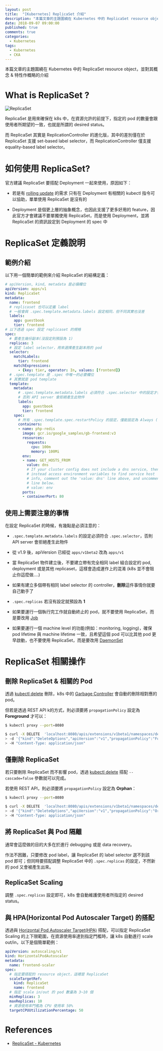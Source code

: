 ```yaml
---
layout: post
title:  "[Kubernetes] ReplicaSet 介紹"
description: "本篇文章的主題圍繞在 Kubernetes 中的 ReplicaSet resource object，並對其概念 & 特性作概略的介紹"
date: 2018-09-07 09:00:00
published: true
comments: true
categories:
  - Kubernetes
tags:
  - Kubernetes
  - CKA
---
```



本篇文章的主題圍繞在 Kubernetes 中的 ReplicaSet resource object，並對其概念 & 特性作概略的介紹


What is ReplicaSet ?
====================

![ReplicaSet](/blog/images/kubernetes/k8s-replicaset.png)

ReplicaSet 是用來確保在 k8s 中，在資源允許的前提下，指定的 pod 的數量會跟使用者所期望的一致，也就是所謂的 desired status。

而 ReplicaSet 其實是 ReplicationController 的進化版，其中的差別僅在於 ReplicaSet 支援 set-based label selector，而 ReplicationController 僅支援 equality-based label selector。



如何使用 ReplicaSet?
==================

官方建議 ReplicaSet 要搭配 Deployment 一起來使用，原因如下：

- 若是有 [rolling update](https://kubernetes.io/docs/reference/generated/kubectl/kubectl-commands#rolling-update) 的需求 只有在 Deployment 有相關的 kubectl 指令可以協助，單單使用 ReplicaSet 是沒有的

- Deployment 是個更上層的抽象概念，也因此支援了更多好用的 feature，因此官方才會建議不要單獨使用 ReplicaSet，而是使用 Deployment，並將 ReplicaSet 的資訊設定到 Deployment 的 spec 中



ReplicaSet 定義說明
=================

## 範例介紹

以下用一個簡單的範例來介紹 ReplicaSet 的結構定義：

```yaml
# apiVersion, kind, metadata 是必備欄位
apiVersion: apps/v1
kind: ReplicaSet
metadata:
  name: frontend
  # replicaset 也可以定義 label
  # 一般會與 .spec.template.metadata.labels 設定相同，但不同其實也沒差
  labels:
    app: guestbook
    tier: frontend
# 以下透過 spec 設定 replicaset 的規格 
spec:
  # 要產生幾份副本(沒設定則預設為 1)
  replicas: 3
  # 設定 label selector，用來選擇產生副本用的 pod
  selector:
    matchLabels:
      tier: frontend
    matchExpressions:
      - {key: tier, operator: In, values: [frontend]}
  # .spec.template 是 .spec 中唯一的必要欄位
  # 其實就是 pod template
  template:
    metadata:
      # .spec.template.metadata.labels 必須符合 .spec.selector 中的設定才行
      # 否則 API server 會拒絕產生此物件
      labels:
        app: guestbook
        tier: frontend
    spec:
      # 所有 .spec.template.spec.restartPolicy 的設定，僅能設定為 Always (同時也是預設值)
      containers:
      - name: php-redis
        image: gcr.io/google_samples/gb-frontend:v3
        resources:
          requests:
            cpu: 100m
            memory: 100Mi
        env:
        - name: GET_HOSTS_FROM
          value: dns
          # If your cluster config does not include a dns service, then to
          # instead access environment variables to find service host
          # info, comment out the 'value: dns' line above, and uncomment the
          # line below.
          # value: env
        ports:
        - containerPort: 80
```

## 使用上需要注意的事情

在設定 ReplicaSet 的時候，有幾點是必須注意的：

- `.spec.template.metadata.labels` 的設定必須符合 `.spec.selector`，否則 API server 會拒絕產生此物件

- 從 v1.9 後，apiVersion 已經從 `apps/v1beta2` 改為 `apps/v1`

- 當 ReplicaSet 物件建立後，不要建立帶有完全相同 label 組合設定的 pod, deployment 或是其他 replicaset，這樣會造成運作上的混淆 (k8s 並不會阻止你這麼做....) 

- 如果有建立多個帶有相同 label selector 的 controller，**刪除**這件事情你就要自己動手了

- `.spec.replicas` 若沒有設定就預設為 **1**

- 如果要運行一個執行完工作就自動終止的 pod，就不要使用 ReplicaSet，而是要改用 [Job](https://kubernetes.io/docs/concepts/workloads/controllers/jobs-run-to-completion/)

- 如果要運行一個 machine level 的功能(例如：monitoring, logging)，確保 pod lifetime 與 machine lifetime 一致，且希望這個 pod 可以比其他 pod 更早啟動，也不要使用 ReplicaSet，而是要改用 [DaemonSet](https://kubernetes.io/docs/concepts/workloads/controllers/daemonset/)



ReplicaSet 相關操作
==================

## 刪除 ReplicaSet & 相關的 Pod

透過 [kubectl delete](https://kubernetes.io/docs/reference/generated/kubectl/kubectl-commands#delete) 刪除，k8s 中的 [Garbage Controller](https://kubernetes.io/docs/concepts/workloads/controllers/garbage-collection/) 會自動的刪除相對應的 pod。

但若是透過 REST API k的方式，則必須要將 `propagationPolicy` 設定為 **Foreground** 才可以：

```bash
$ kubectl proxy --port=8080

$ curl -X DELETE  'localhost:8080/apis/extensions/v1beta1/namespaces/default/replicasets/frontend' \
> -d '{"kind":"DeleteOptions","apiVersion":"v1","propagationPolicy":"Foreground"}' \
> -H "Content-Type: application/json"
```


## 僅刪除 ReplicaSet

若只要刪除 ReplicaSet 而不影響 pod，透過 [kubectl delete](https://kubernetes.io/docs/reference/generated/kubectl/kubectl-commands#delete) 搭配 `--cascade=false` 參數就可以完成。

若使用 REST API，則必須要將 `propagationPolicy` 設定為 **Orphan**：

```bash
$ kubectl proxy --port=8080

$ curl -X DELETE  'localhost:8080/apis/extensions/v1beta1/namespaces/default/replicasets/frontend' \
> -d '{"kind":"DeleteOptions","apiVersion":"v1","propagationPolicy":"Orphan"}' \
> -H "Content-Type: application/json"
```


## 將 ReplicaSet 與 Pod 隔離

通常會這麼做的目的大多在於進行 debugging 或是 data recovery。

作法不困難，只要修改 pod label，讓 ReplicaSet 的 label selector 選不到該 pod 即可；但同時要搭配調整 ReplicaSet 中的 `.spec.replicas` 的設定，不然新的 pod 又會被產生出來。


## ReplicaSet Scaling

調整 `.spec.replicas` 設定即可，k8s 會自動維護使用者所指定的 desired status。


## 與 HPA(Horizontal Pod Autoscaler Target) 的搭配

透過與 [Horizontal Pod Autoscaler Target(HPA)](https://kubernetes.io/docs/tasks/run-application/horizontal-pod-autoscale/) 搭配，可以指定 ReplicaSet Scaling 的上下限範圍，在資源使用率達到指定門檻時，讓 k8s 自動進行 scale out/in，以下是個簡單範例：

```yaml
apiVersion: autoscaling/v1
kind: HorizontalPodAutoscaler
metadata:
  name: frontend-scaler
spec:
  # 指定要搭配的 resource object，這裡是 ReplicaSet
  scaleTargetRef:
    kind: ReplicaSet
    name: frontend
  # 指定 scale in/out 的 pod 數量為 3~10 個
  minReplicas: 3
  maxReplicas: 10
  # 資源使用率門檻為 CPU 使用率 50%
  targetCPUUtilizationPercentage: 50
```


References
==========

- [ReplicaSet - Kubernetes](https://kubernetes.io/docs/concepts/workloads/controllers/replicaset/)